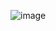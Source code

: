 

![image](https://github.com/goodnightypunpun/goodnightypunpun/assets/160674311/509dd13e-2ba3-4fa8-9c7f-abb9de084982)



<!---
goodnightypunpun/goodnightypunpun is a ✨ special ✨ repository because its `README.md` (this file) appears on your GitHub profile.
You can click the Preview link to take a look at your changes.
--->
